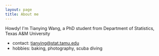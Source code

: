 ```yaml
---
layout: page
title: About me
---
```


Howdy! I'm Tianying Wang, a PhD student from Department of Statistics, Texas A&M University

- contact: tianying@stat.tamu.edu
- hobbies: baking, photography, scuba diving


